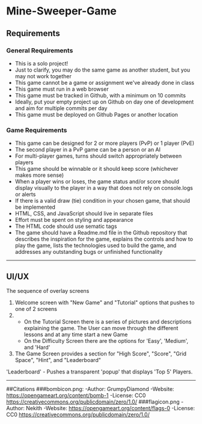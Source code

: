 # Mine-Sweeper-Game

## Requirements
### General Requirements
- This is a solo project!
- Just to clarify, you may do the same game as another student, but you may not work together
- This game cannot be a game or assignment we've already done in class
- This game must run in a web browser
- This game must be tracked in Github, with a minimum on 10 commits
- Ideally, put your empty project up on Github on day one of development and aim for multiple commits per day
- This game must be deployed on Github Pages or another location

### Game Requirements
- This game can be designed for 2 or more players (PvP) or 1 player (PvE)
- The second player in a PvP game can be a person or an AI
- For multi-player games, turns should switch appropriately between players
- This game should be winnable or it should keep score (whichever makes more sense)
- When a player wins or loses, the game status and/or score should display visually to the player in a way that does not rely on console.logs or alerts
- If there is a valid draw (tie) condition in your chosen game, that should be implemented
- HTML, CSS, and JavaScript should live in separate files
- Effort must be spent on styling and appearance
- The HTML code should use sematic tags
- The game should have a Readme.md file in the Github repository that describes the inspiration for the game, explains the controls and how to play the game, lists the technologies used to build the game, and addresses any outstanding bugs or unfinished functionality

---
## UI/UX
The sequence of overlay screens 
1. Welcome screen with "New Game" and "Tutorial" options that pushes to one of 2 screens
2. - On the Tutorial Screen there is a series of pictures and descriptions explaining the game. The User can move through the different lessons and at any time start a new Game
   - On the Difficulty Screen there are the options for 'Easy', 'Medium', and 'Hard'
3. The Game Screen provides a section for "High Score", "Score", "Grid Space", "Hint", and "Leaderboard"

'Leaderboard' -  Pushes a transparent 'popup' that displays 'Top 5' Players.


---
##Citations
###bombicon.png:
-Author: GrumpyDiamond
-Website: https://opengameart.org/content/bomb-1
-License: CC0 https://creativecommons.org/publicdomain/zero/1.0/
###flagicon.png
-Author: Nekith
-Website: https://opengameart.org/content/flags-0
-License: CC0 https://creativecommons.org/publicdomain/zero/1.0/